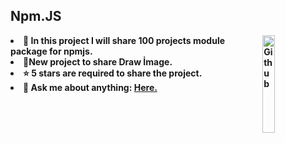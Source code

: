 </div>
<b class="width:10%">
<h2>Npm.JS</h2>
<img width="20%" align="right" alt="Github" src="https://encrypted-tbn0.gstatic.com/images?q=tbn:ANd9GcSJxew-w5aO5ARRdSYPxaPh2pwS7MuAnQ3A2xyEXSQBCUeb4rEV-qIb3-Sy_3X8QBGsBtk" />
<li><b>🔭 In this project I will share 100 projects module package for npmjs.</li>
<li><b>🌱New project to share Draw İmage.</b></li>
<li><b>⭐ 5 stars are required to share the project.</b></li>
<li><b>💬 Ask me about anything:</b> <a href="https://discordapp.com/users/1070795507082985524">Here.</a></li>
